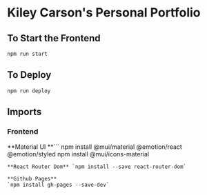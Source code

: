 # Kiley Carson's Personal Portfolio

## To Start the Frontend
```
npm run start
```

## To Deploy
```
npm run deploy
```

## Imports 
### Frontend
**Material UI
**```
npm install @mui/material @emotion/react @emotion/styled
npm install @mui/icons-material
```
**React Router Dom** `npm install --save react-router-dom`

**Github Pages** 
`npm install gh-pages --save-dev`
